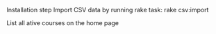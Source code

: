 Installation step
Import CSV data by running rake task:
  rake csv:import

List all ative courses on the home page
